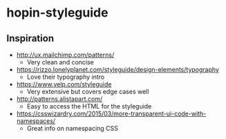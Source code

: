 # hopin-styleguide

## Inspiration

- http://ux.mailchimp.com/patterns/
    - Very clean and concise
- https://rizzo.lonelyplanet.com/styleguide/design-elements/typography
    - Love their typography intro
- https://www.yelp.com/styleguide
    - Very extensive but covers edge cases well
- http://patterns.alistapart.com/
    - Easy to access the HTML for the styleguide
- https://csswizardry.com/2015/03/more-transparent-ui-code-with-namespaces/
    - Great info on namespacing CSS
